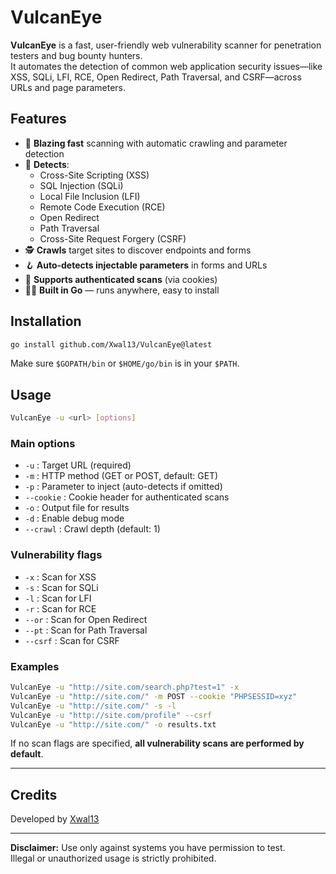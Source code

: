 # VulcanEye

**VulcanEye** is a fast, user-friendly web vulnerability scanner for penetration testers and bug bounty hunters.  
It automates the detection of common web application security issues—like XSS, SQLi, LFI, RCE, Open Redirect, Path Traversal, and CSRF—across URLs and page parameters.

## Features

- 🚀 **Blazing fast** scanning with automatic crawling and parameter detection
- 🔎 **Detects**:  
  - Cross-Site Scripting (XSS)  
  - SQL Injection (SQLi)  
  - Local File Inclusion (LFI)  
  - Remote Code Execution (RCE)  
  - Open Redirect  
  - Path Traversal  
  - Cross-Site Request Forgery (CSRF)
- 🕵️ **Crawls** target sites to discover endpoints and forms
- 🪝 **Auto-detects injectable parameters** in forms and URLs
- 🍪 **Supports authenticated scans** (via cookies)
- 👨‍💻 **Built in Go** — runs anywhere, easy to install

## Installation

```sh
go install github.com/Xwal13/VulcanEye@latest
```

Make sure `$GOPATH/bin` or `$HOME/go/bin` is in your `$PATH`.

## Usage

```sh
VulcanEye -u <url> [options]
```

### Main options

- `-u` : Target URL (required)
- `-m` : HTTP method (GET or POST, default: GET)
- `-p` : Parameter to inject (auto-detects if omitted)
- `--cookie` : Cookie header for authenticated scans
- `-o` : Output file for results
- `-d` : Enable debug mode
- `--crawl` : Crawl depth (default: 1)

### Vulnerability flags

- `-x` : Scan for XSS
- `-s` : Scan for SQLi
- `-l` : Scan for LFI
- `-r` : Scan for RCE
- `--or` : Scan for Open Redirect
- `--pt` : Scan for Path Traversal
- `--csrf` : Scan for CSRF

### Examples

```sh
VulcanEye -u "http://site.com/search.php?test=1" -x
VulcanEye -u "http://site.com/" -m POST --cookie "PHPSESSID=xyz"
VulcanEye -u "http://site.com/" -s -l
VulcanEye -u "http://site.com/profile" --csrf
VulcanEye -u "http://site.com/" -o results.txt
```

If no scan flags are specified, **all vulnerability scans are performed by default**.

---

## Credits

Developed by [Xwal13](https://github.com/Xwal13)

---

**Disclaimer:** Use only against systems you have permission to test.  
Illegal or unauthorized usage is strictly prohibited.
